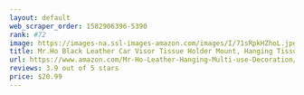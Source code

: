 ```yaml
---
layout: default 
﻿web_scraper_order: 1582906396-5390
rank: #72
image: https://images-na.ssl-images-amazon.com/images/I/71sRpkHZhoL.jpg
title: Mr.Ho Black Leather Car Visor Tissue Holder Mount, Hanging Tissue Holder Case for Car Seat…
url: https://www.amazon.com/Mr-Ho-Leather-Hanging-Multi-use-Decoration/dp/B07CFWPP4G/ref=zg_mw_automotive_72?_encoding=UTF8&psc=1&refRID=71P7PJZXCW0B4SNTTKSK
reviews: 3.9 out of 5 stars
price: $20.99 
---
```

